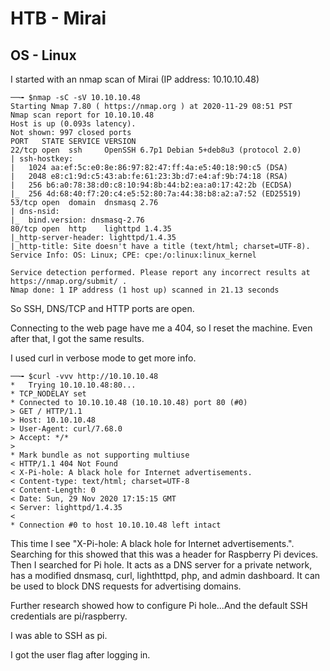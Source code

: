 # HTB - Mirai
## OS - Linux

I started with an nmap scan of Mirai (IP address: 10.10.10.48)

```
──╼ $nmap -sC -sV 10.10.10.48
Starting Nmap 7.80 ( https://nmap.org ) at 2020-11-29 08:51 PST
Nmap scan report for 10.10.10.48
Host is up (0.093s latency).
Not shown: 997 closed ports
PORT   STATE SERVICE VERSION
22/tcp open  ssh     OpenSSH 6.7p1 Debian 5+deb8u3 (protocol 2.0)
| ssh-hostkey: 
|   1024 aa:ef:5c:e0:8e:86:97:82:47:ff:4a:e5:40:18:90:c5 (DSA)
|   2048 e8:c1:9d:c5:43:ab:fe:61:23:3b:d7:e4:af:9b:74:18 (RSA)
|   256 b6:a0:78:38:d0:c8:10:94:8b:44:b2:ea:a0:17:42:2b (ECDSA)
|_  256 4d:68:40:f7:20:c4:e5:52:80:7a:44:38:b8:a2:a7:52 (ED25519)
53/tcp open  domain  dnsmasq 2.76
| dns-nsid: 
|_  bind.version: dnsmasq-2.76
80/tcp open  http    lighttpd 1.4.35
|_http-server-header: lighttpd/1.4.35
|_http-title: Site doesn't have a title (text/html; charset=UTF-8).
Service Info: OS: Linux; CPE: cpe:/o:linux:linux_kernel

Service detection performed. Please report any incorrect results at https://nmap.org/submit/ .
Nmap done: 1 IP address (1 host up) scanned in 21.13 seconds
```

So SSH, DNS/TCP and HTTP ports are open.

Connecting to the web page have me a 404, so I reset the machine. Even after that, I got the same results.

I used curl in verbose mode to get more info.

```
──╼ $curl -vvv http://10.10.10.48
*   Trying 10.10.10.48:80...
* TCP_NODELAY set
* Connected to 10.10.10.48 (10.10.10.48) port 80 (#0)
> GET / HTTP/1.1
> Host: 10.10.10.48
> User-Agent: curl/7.68.0
> Accept: */*
> 
* Mark bundle as not supporting multiuse
< HTTP/1.1 404 Not Found
< X-Pi-hole: A black hole for Internet advertisements.
< Content-type: text/html; charset=UTF-8
< Content-Length: 0
< Date: Sun, 29 Nov 2020 17:15:15 GMT
< Server: lighttpd/1.4.35
< 
* Connection #0 to host 10.10.10.48 left intact
```

This time I see "X-Pi-hole: A black hole for Internet advertisements.". Searching for this showed that this was a header for Raspberry Pi devices. Then I searched for Pi hole. It acts as a DNS server for a private network, has a modified dnsmasq, curl, lighthttpd, php, and admin dashboard. It can be used to block DNS requests for advertising domains. 

Further research showed how to configure Pi hole...And the default SSH credentials are pi/raspberry. 

I was able to SSH as pi.

I got the user flag after logging in.




